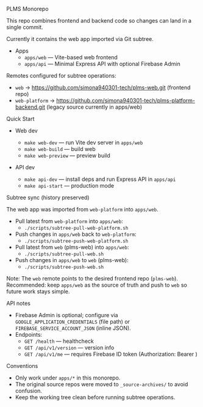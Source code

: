 PLMS Monorepo

This repo combines frontend and backend code so changes can land in a single commit.

Currently it contains the web app imported via Git subtree.

- Apps
  - `apps/web` — Vite-based web frontend
  - `apps/api` — Minimal Express API with optional Firebase Admin

Remotes configured for subtree operations:
- `web` → https://github.com/simona940301-tech/plms-web.git (frontend repo)
- `web-platform` → https://github.com/simona940301-tech/plms-platform-backend.git (legacy source currently in apps/web)

Quick Start

- Web dev
  - `make web-dev` — run Vite dev server in `apps/web`
  - `make web-build` — build web
  - `make web-preview` — preview build

- API dev
  - `make api-dev` — install deps and run Express API in `apps/api`
  - `make api-start` — production mode

Subtree sync (history preserved)

The web app was imported from `web-platform` into `apps/web`.

- Pull latest from `web-platform` into `apps/web`:
  - `./scripts/subtree-pull-web-platform.sh`
- Push changes in `apps/web` back to `web-platform`:
  - `./scripts/subtree-push-web-platform.sh`
- Pull latest from `web` (plms-web) into `apps/web`:
  - `./scripts/subtree-pull-web.sh`
- Push changes in `apps/web` to `web` (plms-web):
  - `./scripts/subtree-push-web.sh`

Note: The `web` remote points to the desired frontend repo (`plms-web`). Recommended: keep `apps/web` as the source of truth and push to `web` so future work stays simple.

API notes
- Firebase Admin is optional; configure via `GOOGLE_APPLICATION_CREDENTIALS` (file path) or `FIREBASE_SERVICE_ACCOUNT_JSON` (inline JSON).
- Endpoints:
  - `GET /health` — healthcheck
  - `GET /api/v1/version` — version info
  - `GET /api/v1/me` — requires Firebase ID token (Authorization: Bearer <token>)

Conventions

- Only work under `apps/*` in this monorepo.
- The original source repos were moved to `_source-archives/` to avoid confusion.
- Keep the working tree clean before running subtree operations.
